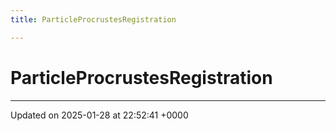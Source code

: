 ```yaml
---
title: ParticleProcrustesRegistration

---
```


# ParticleProcrustesRegistration





-------------------------------

Updated on 2025-01-28 at 22:52:41 +0000
